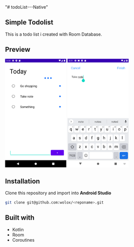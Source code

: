 "# todoList---Native" 

## Simple Todolist

This is a todo list i created with Room Database.

## Preview
<img src="docs/screenshots/main-screen.png" width="200"> <img src="docs/screenshots/edit-screen.png" width="200">

## Installation
Clone this repository and import into **Android Studio**
```bash
git clone git@github.com:wolox/<reponame>.git
```

## Built with
* Kotlin
* Room
* Coroutines

